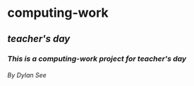 # **computing-work**
## *teacher's day*
### *This is a computing-work project for teacher's day*
###### *By Dylan See*
